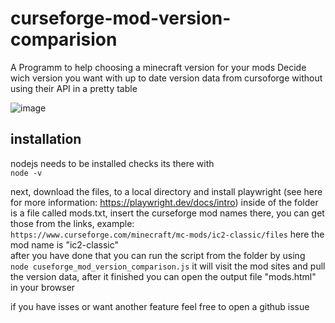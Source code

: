 # curseforge-mod-version-comparision
A Programm to help choosing a minecraft version for your mods
Decide wich version you want with up to date version data from cursoforge without using their API in a pretty table

![image](https://github.com/Jannik44/curseforge-mod-version-comparision/assets/76906033/ea6c83e5-5180-4dc6-800e-0f574d5b3a59)

## installation  

nodejs needs to be installed checks its there with  
```node -v```  

next, download the files, to a local directory and install playwright (see here for more information: https://playwright.dev/docs/intro)
inside of the folder is a file called mods.txt, insert the curseforge mod names there, you can get those from the links, example:  
```https://www.curseforge.com/minecraft/mc-mods/ic2-classic/files```
here the mod name is "ic2-classic"  
after you have done that you can run the script from the folder by using  
```node cuseforge_mod_version_comparison.js```
it will visit the mod sites and pull the version data, after it finished you can open the output file "mods.html" in your browser  
  
if you have isses or want another feature feel free to open a github issue  
